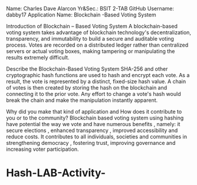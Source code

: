 Name: Charles Dave Alarcon					  Yr&Sec.: BSIT 2-TAB
GitHub Username: dabby17
Application Name: Blockchain -Based Voting System





Introduction of Blockchain – Based Voting System
	A blockchain-based voting system takes advantage of blockchain technology's decentralization, transparency, and immutability to build a secure and auditable voting process. Votes are recorded on a distributed ledger rather than centralized servers or actual voting boxes, making tampering or manipulating the results extremely difficult.
 
Describe the Blockchain-Based Voting System 
          SHA-256 and other cryptographic hash functions are used to hash and encrypt each vote. As a result, the vote is represented by a distinct, fixed-size hash value. A chain of votes is then created by storing the hash on the blockchain and connecting it to the prior vote. Any effort to change a vote's hash would break the chain and make the manipulation instantly apparent.

Why did you make that kind of application and How does it contribute to you or to the community?
          Blockchain based voting system using hashing have potential the way we vote and have numerous benefits , namely:  it secure elections , enhanced transparency , improved accessibility and reduce costs. It contributes to all individuals, societies and communities in strengthening democracy , fostering trust, improving governance and increasing voter participation.  
# Hash-LAB-Activity-
